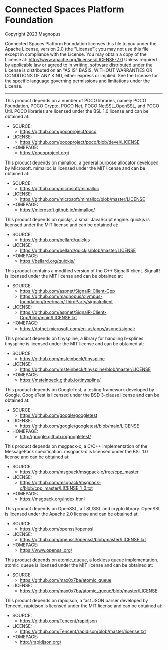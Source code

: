 
Connected Spaces Platform Foundation
=================

Copyright 2023 Magnopus

Connected Spaces Platform Foundation licenses this file to you under the Apache License,
version 2.0 (the "License"); you may not use this file except in compliance
with the License. You may obtain a copy of the License at:
  http://www.apache.org/licenses/LICENSE-2.0
Unless required by applicable law or agreed to in writing, software
distributed under the License is distributed on an "AS IS" BASIS, WITHOUT
WARRANTIES OR CONDITIONS OF ANY KIND, either express or implied. See the
License for the specific language governing permissions and limitations
under the License.

-------------------------------------------------------------------------------

This product depends on a number of POCO libraries, namely POCO Foundation,
POCO Crypto, POCO Net, POCO NetSSL_OpenSSL, and POCO Util. POCO libraries
are licensed under the BSL 1.0 license and can be obtained at:

  * SOURCE:
    * https://github.com/pocoproject/poco
  * LICENSE:
    * https://github.com/pocoproject/poco/blob/devel/LICENSE
  * HOMEPAGE:
    * https://pocoproject.org/

This product depends on mimalloc, a general purpose allocator developed by
Microsoft. mimalloc is licensed under the MIT license and can be obtained at:

  * SOURCE:
    * https://github.com/microsoft/mimalloc
  * LICENSE:
    * https://github.com/microsoft/mimalloc/blob/master/LICENSE
  * HOMEPAGE:
    * https://microsoft.github.io/mimalloc/

This product depends on quickjs, a small JavaScript engine. quickjs is licensed
under the MIT license and can be obtained at:

  * SOURCE:
    * https://github.com/bellard/quickjs
  * LICENSE:
    * https://github.com/bellard/quickjs/blob/master/LICENSE
  * HOMEPAGE:
    * https://bellard.org/quickjs/

This product contains a modified version of the C++ SignalR client. SignalR is
licensed under the MIT license and can be obtained at:

  * SOURCE:
    * https://github.com/aspnet/SignalR-Client-Cpp
    * https://github.com/magnopus/olympus-foundation/tree/main/ThirdParty/signalrclient
  * LICENSE:
    * https://github.com/aspnet/SignalR-Client-Cpp/blob/main/LICENSE.txt
  * HOMEPAGE:
    * https://dotnet.microsoft.com/en-us/apps/aspnet/signalr

This product depends on tinyspline, a library for handling b-splines. tinyspline
is licensed under the MIT license and can be obtained at:

  * SOURCE:
    * https://github.com/msteinbeck/tinyspline
  * LICENSE:
    * https://github.com/msteinbeck/tinyspline/blob/master/LICENSE
  * HOMEPAGE:
    * https://msteinbeck.github.io/tinyspline/

This product depends on GoogleTest, a testing framework developed by Google.
GoogleTest is licensed under the BSD 3-clause license and can be obtained at:

  * SOURCE:
    * https://github.com/google/googletest
  * LICENSE:
    * https://github.com/google/googletest/blob/main/LICENSE
  * HOMEPAGE:
    * http://google.github.io/googletest/

This product depends on msgpack-c, a C/C++ implementation of the MessagePack
specification. msgpack-c is licensed under the BSL 1.0 license and can be obtained at:

  * SOURCE:
    * https://github.com/msgpack/msgpack-c/tree/cpp_master
  * LICENSE:
    * https://github.com/msgpack/msgpack-c/blob/cpp_master/LICENSE_1_0.txt
  * HOMEPAGE:
    * https://msgpack.org/index.html

This product depends on OpenSSL, a TSL/SSL and crypto library. OpenSSL is licensed
under the Apache 2.0 license and can be obtained at:

  * SOURCE:
    * https://github.com/openssl/openssl
  * LICENSE:
    * https://github.com/openssl/openssl/blob/master/LICENSE.txt
  * HOMEPAGE:
    * https://www.openssl.org/

This product depends on atomic_queue, a lockless queue implementation. atomic_queue
is licensed under the MIT license and can be obtained at:

  * SOURCE:
    * https://github.com/max0x7ba/atomic_queue
  * LICENSE:
    * https://github.com/max0x7ba/atomic_queue/blob/master/LICENSE

This product depends on rapidjson, a fast JSON parser developed by Tencent. rapidjson
is licensed under the MIT license and can be obtained at:

  * SOURCE:
    * https://github.com/Tencent/rapidjson
  * LICENSE:
    * https://github.com/Tencent/rapidjson/blob/master/license.txt
  * HOMEPAGE:
    * http://rapidjson.org/
